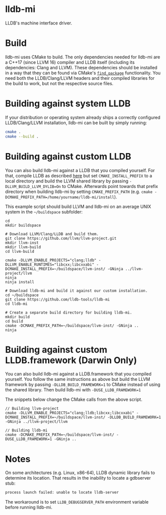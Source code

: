 # lldb-mi

LLDB's machine interface driver.

# Build

lldb-mi uses CMake to build. The only dependencies needed for lldb-mi are a C++17 (since LLVM 16) compiler and LLDB itself (including its dependencies: Clang and LLVM). These dependencies should be installed in a way that they can be found via CMake's [`find_package`](https://cmake.org/cmake/help/latest/command/find_package.html) functionality. You need both the LLDB/Clang/LLVM headers and their compiled libraries for the build to work, but not the respective source files.

# Building against system LLDB

If your distribution or operating system already ships a correctly configured LLDB/Clang/LLVM installation, lldb-mi can be built by simply running:


```bash
cmake .
cmake --build .
```

# Building against custom LLDB

You can also build lldb-mi against a LLDB that you compiled yourself. For that, compile LLDB as described [here](https://lldb.llvm.org/resources/build.html) but set `CMAKE_INSTALL_PREFIX` to a local directory and build the LLVM shared library by passing `-DLLVM_BUILD_LLVM_DYLIB=On` to CMake. Afterwards point towards that prefix directory when building lldb-mi by setting `CMAKE_PREFIX_PATH` (e.g. `cmake -DCMAKE_PREFIX_PATH=/home/yourname/lldb-mi/install`).

This example script should build LLVM and lldb-mi on an average UNIX system in the `~/buildspace` subfolder:
```
cd
mkdir buildspace

# Download LLVM/Clang/LLDB and build them.
git clone https://github.com/llvm/llvm-project.git
mkdir llvm-inst
mkdir llvm-build
cd llvm-build

cmake -DLLVM_ENABLE_PROJECTS="clang;lldb" -DLLVM_ENABLE_RUNTIMES="libcxx;libcxxabi" -DCMAKE_INSTALL_PREFIX=~/buildspace/llvm-inst/ -GNinja ../llvm-project/llvm
ninja
ninja install

# Download lldb-mi and build it against our custom installation.
cd ~/buildspace
git clone https://github.com/lldb-tools/lldb-mi
cd lldb-mi

# Create a separate build directory for building lldb-mi.
mkdir build
cd build
cmake -DCMAKE_PREFIX_PATH=~/buildspace/llvm-inst/ -GNinja ..
ninja
```

# Building against custom LLDB.framework (Darwin Only)

You can also build lldb-mi against a LLDB.framework that you compiled yourself. You follow the same instructions as above but build the LLVM framework by passing `-DLLDB_BUILD_FRAMEWORK=1` to CMake instead of using the shared library. Then build lldb-mi with `-DUSE_LLDB_FRAMEWORK=1`

The snippets below change the CMake calls from the above script.
```
// Building llvm-project
cmake -DLLVM_ENABLE_PROJECTS="clang;lldb;libcxx;libcxxabi" -DCMAKE_INSTALL_PREFIX=~/buildspace/llvm-inst/ -DLLDB_BUILD_FRAMEWORK=1 -GNinja ../llvm-project/llvm
```

```
// Building lldb-mi
cmake -DCMAKE_PREFIX_PATH=~/buildspace/llvm-inst/ -DUSE_LLDB_FRAMEWORK=1 -GNinja ..

```

# Notes

On some architectures (e.g. Linux, x86-64), LLDB dynamic library fails to determine its location. That results in the inability to locate a gdbserver stub:
```bash
process launch failed: unable to locate lldb-server
```

The workaround is to set `LLDB_DEBUGSERVER_PATH` environment variable before running lldb-mi.
